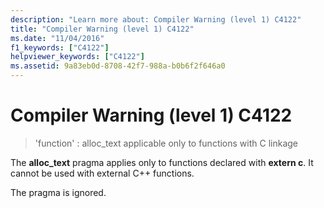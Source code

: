 ```yaml
---
description: "Learn more about: Compiler Warning (level 1) C4122"
title: "Compiler Warning (level 1) C4122"
ms.date: "11/04/2016"
f1_keywords: ["C4122"]
helpviewer_keywords: ["C4122"]
ms.assetid: 9a83eb0d-8708-42f7-988a-b0b6f2f646a0
---
```

# Compiler Warning (level 1) C4122

> 'function' : alloc_text applicable only to functions with C linkage

The **alloc_text** pragma applies only to functions declared with **extern c**. It cannot be used with external C++ functions.

The pragma is ignored.
